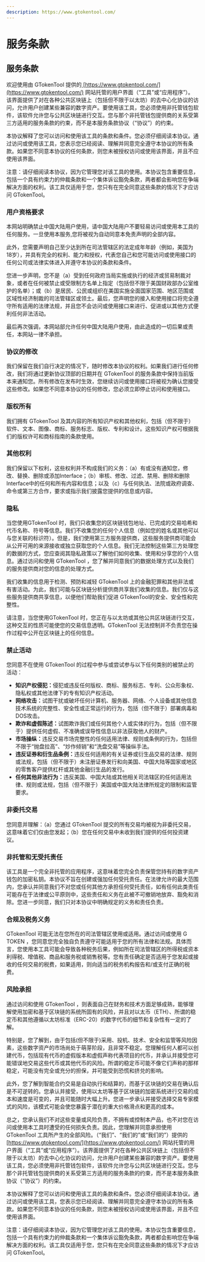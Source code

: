 ```yaml
---
description: https://www.gtokentool.com/
---
```


# 服务条款

## 服务条款

欢迎使用由 GTokenTool 提供的[ ](https://ggg.dog/?chainId=97)[https://www.gtokentool.com/](https://www.gtokentool.com/) 网站托管的用户界面（“工具”或“应用程序”）。该界面提供了对在各种公共区块链上（包括但不限于以太坊）的去中心化协议的访问，允许用户创建某些兼容的数字资产。要使用该工具，您必须使用非托管钱包软件，该软件允许您与公共区块链进行交互。您与那个非托管钱包提供商的关系受第三方适用的服务条款的约束，而不是本服务条款协议（“协议”）的约束。

本协议解释了您可以访问和使用该工具的条款和条件。您必须仔细阅读本协议。通过访问或使用该工具，您表示您已经阅读、理解并同意完全遵守本协议的所有条款。如果您不同意本协议的任何条款，则您未被授权访问或使用该界面，并且不应使用该界面。

注意：请仔细阅读本协议，因为它管理您对该工具的使用。本协议包含重要信息，包括一个具有约束力的仲裁条款和一个集体诉讼豁免条款，两者都会影响您在争端解决方面的权利。该工具仅适用于您，您只有在完全同意这些条款的情况下才应访问 GTokenTool。

### 用户资格要求 <a href="#yong-hu-zi-ge-yao-qiu" id="yong-hu-zi-ge-yao-qiu"></a>

本网站明确禁止中国大陆用户使用，请中国大陆用户不要轻易访问或使用本工具的任何服务。一旦使用本服务,您将被视为自动同意本免责声明的全部内容。

此外，您需要声明自己至少达到所在司法管辖区的法定成年年龄（例如，美国为18岁），并具有完全的权利、能力和授权，代表您自己和您可能访问或使用接口的任何公司或法律实体进入并遵守本协议的条款和条件。

您进一步声明，您不是（a）受到任何政府当局实施或执行的经济或贸易制裁对象，或者在任何被禁止或受限制方名单上指定（包括但不限于美国财政部办公室维护的名单）；或（b）是居民、公民或组织在美国实施全面国家范围、地区范围或区域性经济制裁的司法管辖区或领土。最后，您声明您的接入和使用接口将完全遵守所有适用的法律法规，并且您不会访问或使用接口来进行、促进或以其他方式便利任何非法活动。

最后再次强调，本网站部允许任何中国大陆用户使用，由此造成的一切后果或责任，本网站一律不承担。

### 协议的修改 <a href="#xie-yi-de-xiu-gai" id="xie-yi-de-xiu-gai"></a>

我们保留在我们自行决定的情况下，随时修改本协议的权利。如果我们进行任何修改，我们将通过更新协议顶部的日期并在 GTokenTool 的服务条款中保持当前版本来通知您。所有修改在发布时生效，您继续访问或使用接口将被视为确认您接受这些修改。如果您不同意本协议的任何修改，您必须立即停止访问和使用接口。

### 版权所有 <a href="#ban-quan-suo-you" id="ban-quan-suo-you"></a>

我们拥有 GTokenTool 及其内容的所有知识产权和其他权利，包括（但不限于）软件、文本、图像、商标、服务标志、版权、专利和设计。这些知识产权可根据我们的版权许可和商标指南的条款使用。

### 其他权利 <a href="#qi-ta-quan-li" id="qi-ta-quan-li"></a>

我们保留以下权利，这些权利并不构成我们的义务：（a）有或没有通知您，修改、替换、删除或添加Interface；（b）审核、修改、过滤、禁用、删除和删除Interface中的任何和所有内容和信息；以及（c）与任何执法、法院或政府调查、命令或第三方合作，要求或指示我们披露您提供的信息或内容。

### 隐私 <a href="#yin-si" id="yin-si"></a>

当您使用GTokenTool 时，我们只收集您的区块链钱包地址、已完成的交易哈希和代币名称、符号等信息。我们不收集您的任何个人信息（例如您的姓名或其他可以与您关联的标识符）。但是，我们使用第三方服务提供商，这些服务提供商可能会从公开可用的来源接收或独立获取您的个人信息。我们无法控制这些第三方处理您的数据的方式，您应查阅其隐私政策以了解他们如何收集、使用和分享您的个人信息。通过访问和使用 GTokenTool ，您了解并同意我们的数据处理方式以及我们的服务提供商对您的信息的处理方式。

我们收集的信息用于检测、预防和减轻 GTokenTool 上的金融犯罪和其他非法或有害活动。为此，我们可能与区块链分析提供商共享我们收集的信息。我们仅与这些服务提供商共享信息，以便他们帮助我们促进 GTokenTool的安全、安全性和完整性。

请注意，当您使用GTokenTool 时，您正在与以太坊或其他公共区块链进行交互，这种交互的性质可能使您的交易信息透明。GTokenTool 无法控制并不负责您在操作过程中公开在区块链上的任何信息。

### 禁止活动 <a href="#jin-zhi-huo-dong" id="jin-zhi-huo-dong"></a>

您同意不在使用 GTokenTool 的过程中参与或尝试参与以下任何类别的被禁止的活动：

* **知识产权侵犯：**&#x4FB5;犯或违反任何版权、商标、服务标志、专利、公众形象权、隐私权或其他法律下的专有知识产权活动。
* **网络攻击：**&#x8BD5;图干扰或破坏任何计算机、服务器、网络、个人设备或其他信息技术系统的完整性、安全性或正常运行的行为，包括（但不限于）部署病毒和DOS攻击。
* **欺诈和虚假陈述：**&#x8BD5;图欺诈我们或任何其他个人或实体的行为，包括（但不限于）提供任何虚假、不准确或误导性信息以非法获取他人的财产。
* **市场操纵：**&#x8FDD;反交易市场完整性的任何适用法律、规则或条例的行为，包括但不限于“抛盘拉高”、“炒作倾销”和“洗盘交易”等操纵手法。
* **违反证券和衍生品条例：**&#x8FDD;反任何适用的有关证券或衍生品交易的法律、规则或法规，包括（但不限于）未注册证券发行和向美国、中国大陆等国家或地区的零售客户提供杠杆或其他金融衍生品的发行。
* **任何其他非法行为：**&#x8FDD;反美国、中国大陆或其他相关司法辖区的任何适用法律、规则或法规，包括（但不限于）美国或中国大陆法律所规定的限制和监管要求。

### 非委托交易 <a href="#fei-wei-tuo-jiao-yi" id="fei-wei-tuo-jiao-yi"></a>

您同意并理解：（a）您通过 GTokenTool 提交的所有交易均被视为非委托交易，这意味着它们仅由您发起；（b）您在任何交易中未收到我们提供的任何投资建议。

### 非托管和无受托责任 <a href="#fei-tuo-guan-he-wu-shou-tuo-ze-ren" id="fei-tuo-guan-he-wu-shou-tuo-ze-ren"></a>

该工具是一个完全非托管的应用程序，这意味着您完全负责保管您持有的数字资产钱包的加密私钥。本协议不旨在创建或强加任何受托责任。在法律允许的最大范围内，您承认并同意我们不对您或任何其他方承担任何受托责任，如有任何此类责任可能存在于法律或公平原则中，这些责任和义务在此被不可撤销地放弃、豁免和消除。您进一步同意，我们只对本协议中明确规定的义务和责任负责。

### 合规及税务义务 <a href="#he-gui-ji-shui-wu-yi-wu" id="he-gui-ji-shui-wu-yi-wu"></a>

GTokenTool 可能无法在您所在的司法管辖区使用或适用。通过访问或使用 G TOKEN ，您同意您完全独自负责遵守可能适用于您的所有法律和法规。具体而言，您使用本工具可能会导致各种税务后果，例如所在司法管辖区的所得税或资本利得税、增值税、商品和服务税或销售税等。您有责任确定是否适用于您发起或接收的任何交易的税费，如果适用，则向适当的税务机构报告和/或支付正确的税费。

### 风险承担 <a href="#feng-xian-cheng-dan" id="feng-xian-cheng-dan"></a>

通过访问和使用 GTokenTool ，则表面自己在财务和技术方面足够成熟，能够理解使用加密和基于区块链的系统所固有的风险，并且对以太币（ETH）、所谓的稳定币和其他遵循以太坊标准（ERC-20）的数字代币的细节和复杂性有一定的了解。

特别是，您了解到，由于包括(但不限于)采用、投机、技术、安全和监管等风险因素，这些数字资产的市场尚处于萌芽阶段，且非常不稳定。您理解任何人都可以创建代币，包括现有代币的虚假版本和虚假声称代表项目的代币，并承认并接受您可能错误地交易这些代币或其他代币的风险。所谓的稳定币可能不像它们声称的那样稳定，可能没有完全或充分的担保，并可能受到恐慌和挤兑的影响。

此外，您了解到智能合约交易是自动执行和结算的，而基于区块链的交易在确认后是不可逆转的。您承认并接受，使用以太坊等基于区块链的加密系统进行交易的成本和速度是可变的，并且可能随时大幅上升。您进一步承认并接受选择交易专家模式的风险，该模式可能会使您暴露于潜在的重大价格滑点和更高的成本。

总之，您承认我们不对这些变量或风险负责，不拥有或控制本产品，也不对您在访问或使用本工具时遭受的任何损失负责。因此，您理解并同意承担使用 GTokenTool 工具所产生的全部风险。（“我们”、“我们的”或“我们的”）提供的[ ](https://www.gtokentool.com/)[https://www.gtokentool.com/](https://www.gtokentool.com/) 网站托管的用户界面（“工具”或“应用程序”）。该界面提供了对在各种公共区块链上（包括但不限于以太坊）的去中心化协议的访问，允许用户创建某些兼容的数字资产。要使用该工具，您必须使用非托管钱包软件，该软件允许您与公共区块链进行交互。您与那个非托管钱包提供商的关系受第三方适用的服务条款的约束，而不是本服务条款协议（“协议”）的约束。

本协议解释了您可以访问和使用该工具的条款和条件。您必须仔细阅读本协议。通过访问或使用该工具，您表示您已经阅读、理解并同意完全遵守本协议的所有条款。如果您不同意本协议的任何条款，则您未被授权访问或使用该界面，并且不应使用该界面。

注意：请仔细阅读本协议，因为它管理您对该工具的使用。本协议包含重要信息，包括一个具有约束力的仲裁条款和一个集体诉讼豁免条款，两者都会影响您在争端解决方面的权利。该工具仅适用于您，您只有在完全同意这些条款的情况下才应访问 GTokenTool。

